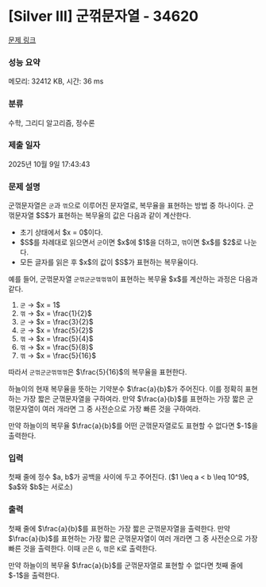 # [Silver III] 군꺾문자열 - 34620 

[문제 링크](https://www.acmicpc.net/problem/34620) 

### 성능 요약

메모리: 32412 KB, 시간: 36 ms

### 분류

수학, 그리디 알고리즘, 정수론

### 제출 일자

2025년 10월 9일 17:43:43

### 문제 설명

<p>군꺾문자열은 <code>군</code>과 <code>꺾</code>으로 이루어진 문자열로, 복무율을 표현하는 방법 중 하나이다. 군꺾문자열 $S$가 표현하는 복무율의 값은 다음과 같이 계산한다.</p>

<ul>
<li>초기 상태에서 $x = 0$이다.</li>
<li>$S$를 차례대로 읽으면서 <code>군</code>이면 $x$에 $1$을 더하고, <code>꺾</code>이면 $x$를 $2$로 나눈다.</li>
<li>모든 글자를 읽은 후 $x$의 값이 $S$가 표현하는 복무율이다.</li>
</ul>

<p>예를 들어, 군꺾문자열 <code>군꺾군군꺾꺾꺾</code>이 표현하는 복무율 $x$를 계산하는 과정은 다음과 같다.</p>

<ol>
<li><code>군</code> → $x = 1$</li>
<li><code>꺾</code> → $x = \frac{1}{2}$</li>
<li><code>군</code> → $x = \frac{3}{2}$</li>
<li><code>군</code> → $x = \frac{5}{2}$</li>
<li><code>꺾</code> → $x = \frac{5}{4}$</li>
<li><code>꺾</code> → $x = \frac{5}{8}$</li>
<li><code>꺾</code> → $x = \frac{5}{16}$</li>
</ol>

<p>따라서 <code>군꺾군군꺾꺾꺾</code>은 $\frac{5}{16}$의 복무율을 표현한다.</p>

<p>하늘이의 현재 복무율을 뜻하는 기약분수 $\frac{a}{b}$가 주어진다. 이를 정확히 표현하는 가장 짧은 군꺾문자열을 구하여라. 만약 $\frac{a}{b}$를 표현하는 가장 짧은 군꺾문자열이 여러 개라면 그 중 사전순으로 가장 빠른 것을 구하여라.</p>

<p>만약 하늘이의 복무율 $\frac{a}{b}$를 어떤 군꺾문자열로도 표현할 수 없다면 $-1$을 출력한다.</p>

### 입력 

 <p>첫째 줄에 정수 $a, b$가 공백을 사이에 두고 주어진다. ($1 \leq a < b \leq 10^9$, $a$와 $b$는 서로소)</p>

### 출력 

 <p>첫째 줄에 $\frac{a}{b}$를 표현하는 가장 짧은 군꺾문자열을 출력한다. 만약 $\frac{a}{b}$를 표현하는 가장 짧은 군꺾문자열이 여러 개라면 그 중 사전순으로 가장 빠른 것을 출력한다. 이때 <code>군</code>은 <code>G</code>, <code>꺾</code>은 <code>K</code>로 출력한다.</p>

<p>만약 하늘이의 복무율 $\frac{a}{b}$를 군꺾문자열로 표현할 수 없다면 첫째 줄에 $-1$을 출력한다.</p>

